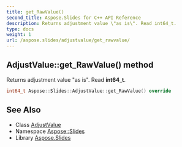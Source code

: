 ```yaml
---
title: get_RawValue()
second_title: Aspose.Slides for C++ API Reference
description: Returns adjustment value \"as is\". Read int64_t.
type: docs
weight: 1
url: /aspose.slides/adjustvalue/get_rawvalue/
---
```

## AdjustValue::get_RawValue() method


Returns adjustment value \"as is\". Read **int64_t**.

```cpp
int64_t Aspose::Slides::AdjustValue::get_RawValue() override
```

## See Also

* Class [AdjustValue](../)
* Namespace [Aspose::Slides](../../)
* Library [Aspose.Slides](../../../)